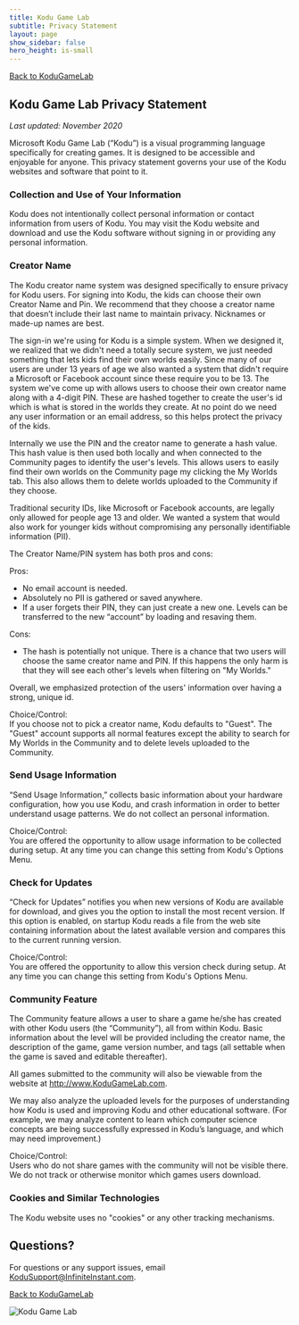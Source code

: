 ```yaml
---
title: Kodu Game Lab
subtitle: Privacy Statement
layout: page
show_sidebar: false
hero_height: is-small
---
```


[Back to KoduGameLab](../index)

## Kodu Game Lab Privacy Statement

_Last updated: November 2020_

Microsoft Kodu Game Lab (“Kodu”) is a visual programming language specifically for creating games. It is designed to be accessible and enjoyable for anyone.  This privacy statement governs your use of the Kodu websites and software that point to it.

### Collection and Use of Your Information
Kodu does not intentionally collect personal information or contact information from users of Kodu.  You may visit the Kodu website and download and use the Kodu software without signing in or providing any personal information.

### Creator Name
The Kodu creator name system was designed specifically to ensure privacy for Kodu users.  For signing into Kodu, the kids can choose their own Creator Name and Pin.  We recommend that they choose a creator name that doesn’t include their last name to maintain privacy.  Nicknames or made-up names are best.

The sign-in we're using for Kodu is a simple system.  When we designed it, we realized that we didn't need a totally secure system, we just needed something that lets kids find their own worlds easily.  Since many of our users are under 13 years of age we also wanted a system that didn't require a Microsoft or Facebook account since these require you to be 13.  The system we've come up with allows users to choose their own creator name along with a 4-digit PIN.  These are hashed together to create the user's id which is what is stored in the worlds they create.  At no point do we need any user information or an email address, so this helps protect the privacy of the kids.

Internally we use the PIN and the creator name to generate a hash value.  This hash value is then used both locally and when connected to the Community pages to identify the user's levels.  This allows users to easily find their own worlds on the Community page my clicking the My Worlds tab.  This also allows them to delete worlds uploaded to the Community if they choose. 

Traditional security IDs, like Microsoft or Facebook accounts, are legally only allowed for people age 13 and older.  We wanted a system that would also work for younger kids without compromising any personally identifiable information (PII).

The Creator Name/PIN system has both pros and cons:

Pros:
* No email account is needed.  
* Absolutely no PII is gathered or saved anywhere.
* If a user forgets their PIN, they can just create a new one.  Levels can be transferred to the new “account” by loading and resaving them.
 
Cons:
* The hash is potentially not unique.  There is a chance that two users will choose the same creator name and PIN.  If this happens the only harm is that they will see each other's levels when filtering on "My Worlds."
 
Overall, we emphasized protection of the users' information over having a strong, unique id.

Choice/Control:  
If you choose not to pick a creator name, Kodu defaults to "Guest".  The "Guest" account supports all normal features except the ability to search for My Worlds in the Community and to delete levels uploaded to the Community. 

### Send Usage Information 
“Send Usage Information,” collects basic information about your hardware configuration, how you use Kodu, and crash information in order to better understand usage patterns.  We do not collect an personal information. 

Choice/Control:  
You are offered the opportunity to allow usage information to be collected during setup. At any time you can change this setting from Kodu's Options Menu.
 
### Check for Updates
“Check for Updates” notifies you when new versions of Kodu are available for download, and gives you the option to install the most recent version.  If this option is enabled, on startup Kodu reads a file from the web site containing information about the latest available version and compares this to the current running version.

Choice/Control:  
You are offered the opportunity to allow this version check during setup. At any time you can change this setting from Kodu's Options Menu.

### Community Feature
The Community feature allows a user to share a game he/she has created with other Kodu users (the “Community”), all from within Kodu.  Basic information about the level will be provided including the creator name, the description of the game, game version number, and tags (all settable when the game is saved and editable thereafter).
 
All games submitted to the community will also be viewable from the website at http://www.KoduGameLab.com.  

We may also analyze the uploaded levels for the purposes of understanding how Kodu is used and improving Kodu and other educational software.  (For example, we may analyze content to learn which computer science concepts are being successfully expressed in Kodu’s language, and which may need improvement.)  

Choice/Control:  
Users who do not share games with the community will not be visible there. We do not track or otherwise monitor which games users download.

### Cookies and Similar Technologies
The Kodu website uses no "cookies" or any other tracking mechanisms.

## Questions?
For questions or any support issues, email <KoduSupport@InfiniteInstant.com>.

[Back to KoduGameLab](../index)

![Kodu Game Lab](../images/footer.png)